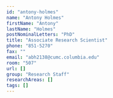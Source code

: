 ```yaml
---
id: "antony-holmes"
name: "Antony Holmes"
firstName: "Antony"
lastName: "Holmes"
postNominalLetters: "PhD"
title: "Associate Research Scientist"
phone: "851-5270"
fax: ""
email: "abh2138@cumc.columbia.edu"
room: "507"
url: []
group: "Research Staff"
researchAreas: []
tags: []
---
```


